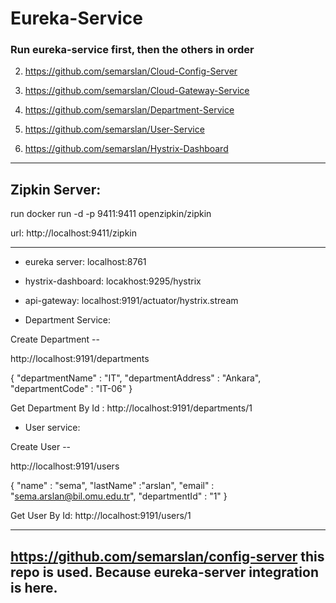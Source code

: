 # Eureka-Service

### Run eureka-service first, then the others in order


2. https://github.com/semarslan/Cloud-Config-Server 

3. https://github.com/semarslan/Cloud-Gateway-Service

4. https://github.com/semarslan/Department-Service

5. https://github.com/semarslan/User-Service

6. https://github.com/semarslan/Hystrix-Dashboard


-----------

## Zipkin Server:

run docker run -d -p 9411:9411 openzipkin/zipkin

url: http://localhost:9411/zipkin


-------------------

* eureka server: localhost:8761
* hystrix-dashboard: locakhost:9295/hystrix
* api-gateway: localhost:9191/actuator/hystrix.stream


* Department Service:

Create Department -- 

http://localhost:9191/departments 

{
	"departmentName" : "IT",
	"departmentAddress" : "Ankara",
	"departmentCode" : "IT-06"
}

Get Department By Id : http://localhost:9191/departments/1

* User service: 

Create User --

http://localhost:9191/users

{
	"name" : "sema",
	"lastName" :"arslan",
	"email" : "sema.arslan@bil.omu.edu.tr",
	"departmentId" : "1"
}

Get User By Id: http://localhost:9191/users/1

------------

## https://github.com/semarslan/config-server this repo is used. Because eureka-server integration is here.



